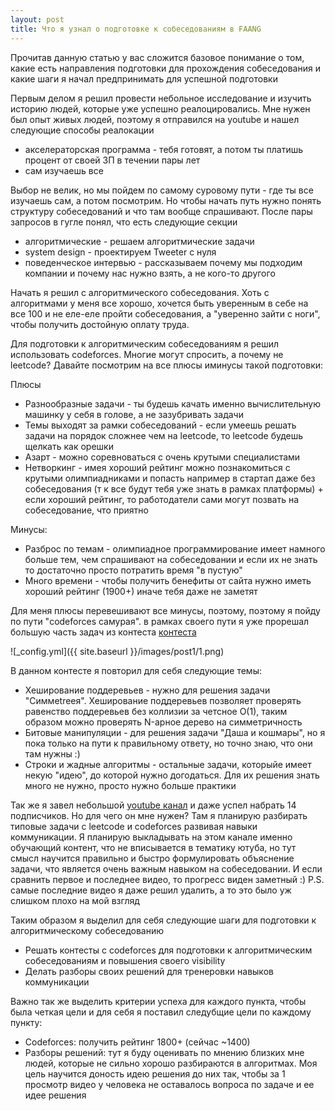 ```yaml
---
layout: post
title: Что я узнал о подготовке к собеседованиям в FAANG
---
```


Прочитав данную статью у вас сложится базовое понимание о том, какие есть направления подготовки для прохождения собеседования и какие шаги я начал предпринимать для успешной подготовки

Первым делом я решил провести небольное исследование и изучить историю людей, которые уже успешно реалоцировались. Мне нужен был опыт живых людей, поэтому я отправился на youtube и нашел следующие способы реалокации

* акселераторская программа - тебя готовят, а потом ты платишь процент от своей ЗП в течении пары лет
* сам изучаешь все

Выбор не велик, но мы пойдем по самому суровому пути - где ты все изучаешь сам, а потом посмотрим. Но чтобы начать путь нужно понять структуру собеседований и что там вообще спрашивают. После пары запросов в гугле понял, что есть следующие секции
* алгоритмические - решаем алгоритмические задачи
* system design - проектируем Tweeter с нуля
* поведенческое интервью - рассказываем почему мы подходим компании и почему нас нужно взять, а не кого-то другого

Начать я решил с алгоритмического собеседования. Хоть с алгоритмами у меня все хорошо, хочется быть уверенным в себе на все 100 и не еле-еле пройти собеседования, а "уверенно зайти с ноги", чтобы получить достойную оплату труда.

Для подготовки к алгоритмическим собеседованиям я решил использовать codeforces. Многие могут спросить, а почему не leetcode? Давайте посмотрим на все плюсы иминусы такой подготовки:

Плюсы
* Разнообразные задачи - ты будешь качать именно вычислительную машинку у себя в голове, а не зазубривать задачи
* Темы выходят за рамки собеседований - если умеешь решать задачи на порядок сложнее чем на leetcode, то leetcode будешь щелкать как орешки
* Азарт - можно соревноваться с очень крутыми специалистами
* Нетворкинг - имея хороший рейтинг можно познакомиться с крутыми олимпиадниками и попасть например в стартап даже без собеседования (т к все будут тебя уже знать в рамках платформы) + если хороший рейтинг, то работодатели сами могут позвать на собеседование, что приятно

Минусы:
* Разброс по темам - олимпиадное программирование имеет намного больше тем, чем спрашивают на собеседовании и если их не знать то достаточно просто потратить время "в пустую"
* Много времени - чтобы получить бенефиты от сайта нужно иметь хороший рейтинг (1900+) иначе тебя даже не заметят

Для меня плюсы перевешивают все минусы, поэтому, поэтому я пойду по пути "codeforces самурая". в рамках своего пути я уже прорешал большую часть задач из контеста [контеста](https://codeforces.com/contest/1800)

![_config.yml]({{ site.baseurl }}/images/post1/1.png)

В данном контесте я повторил для себя следующие темы:
* Хеширование поддеревьев - нужно для решения задачи "Симмеtreeя". Хеширование поддеревьев позволяет проверять равенство поддеревьев без коллизии за четсное O(1), таким образом можно проверять N-арное дерево на симметричность
* Битовые манипуляции - для решения задачи "Даша и кошмары", но я пока только на пути к правильному ответу, но точно знаю, что они там нужны :)
* Строки и жадные алгоритмы - остальные задачи, которыйе имеет некую "идею", до которой нужно догодаться. Для их решения знать много не нужно, просто нужно больше практики

Так же я завел небольшой [youtube канал](https://www.youtube.com/@ALGOcom/videos) и даже успел набрать 14 подписчиков. Но для чего он мне нужен? Там я планирую разбирать типовые задачи с leetcode и codeforces развивая навыки коммуникации. Я планирую выкладывать на этом канале именно обучающий контент, что не вписывается в тематику ютуба, но тут смысл научится правильно и быстро формулировать объяснение задачи, что является очень важным навыком на собеседовании. И если сравнить первое и последнее видео, то прогресс виден заметный :) P.S. самые последние видео я даже решил удалить, а то это было уж слишком плохо на мой взгляд

Таким образом я выделил для себя следующие шаги для подготовки к алгоритмическому собеседованию
* Решать контесты с codeforces для подготовки к алгоритмическим собеседованиям и повышения своего visibility
* Делать разборы своих решений для тренеровки навыков коммуникации

Важно так же выделить критерии успеха для каждого пункта, чтобы была четкая цели и для себя я поставил следубщие цели по каждому пункту:
* Сodeforces: получить рейтинг 1800+ (сейчас ~1400)
* Разборы решений: тут я буду оценивать по мнению близких мне людей, которые не сильно хорошо разбираются в алгоритмах. Моя цель научится доность идею решения до них так, чтобы за 1 просмотр видео у человека не оставалось вопроса по задаче и ее идее решения
